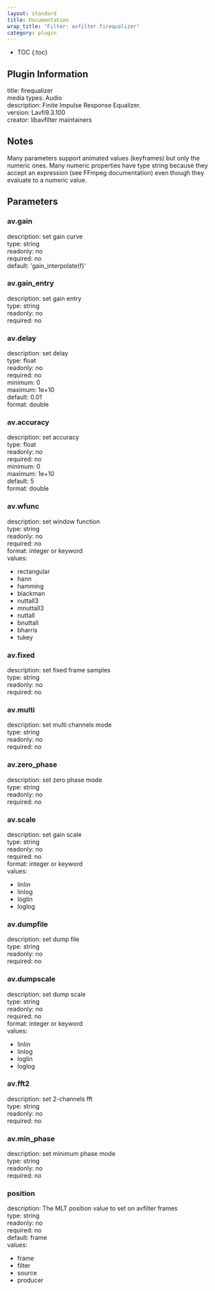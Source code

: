 ```yaml
---
layout: standard
title: Documentation
wrap_title: "Filter: avfilter.firequalizer"
category: plugin
---
```

* TOC
{:toc}

## Plugin Information

title: firequalizer  
media types:
Audio  
description: Finite Impulse Response Equalizer.  
version: Lavfi9.3.100  
creator: libavfilter maintainers  

## Notes

Many parameters support animated values (keyframes) but only the numeric ones. Many numeric properties have type string because they accept an expression (see FFmpeg documentation) even though they evaluate to a numeric value.

## Parameters

### av.gain

  
description:
set gain curve  
type: string  
readonly: no  
required: no  
default: 'gain_interpolate(f)'  

### av.gain_entry

  
description:
set gain entry  
type: string  
readonly: no  
required: no  

### av.delay

  
description:
set delay  
type: float  
readonly: no  
required: no  
minimum: 0  
maximum: 1e+10  
default: 0.01  
format: double  

### av.accuracy

  
description:
set accuracy  
type: float  
readonly: no  
required: no  
minimum: 0  
maximum: 1e+10  
default: 5  
format: double  

### av.wfunc

  
description:
set window function  
type: string  
readonly: no  
required: no  
format: integer or keyword  
values:  

* rectangular
* hann
* hamming
* blackman
* nuttall3
* mnuttall3
* nuttall
* bnuttall
* bharris
* tukey

### av.fixed

  
description:
set fixed frame samples  
type: string  
readonly: no  
required: no  

### av.multi

  
description:
set multi channels mode  
type: string  
readonly: no  
required: no  

### av.zero_phase

  
description:
set zero phase mode  
type: string  
readonly: no  
required: no  

### av.scale

  
description:
set gain scale  
type: string  
readonly: no  
required: no  
format: integer or keyword  
values:  

* linlin
* linlog
* loglin
* loglog

### av.dumpfile

  
description:
set dump file  
type: string  
readonly: no  
required: no  

### av.dumpscale

  
description:
set dump scale  
type: string  
readonly: no  
required: no  
format: integer or keyword  
values:  

* linlin
* linlog
* loglin
* loglog

### av.fft2

  
description:
set 2-channels fft  
type: string  
readonly: no  
required: no  

### av.min_phase

  
description:
set minimum phase mode  
type: string  
readonly: no  
required: no  

### position

  
description:
The MLT position value to set on avfilter frames  
type: string  
readonly: no  
required: no  
default: frame  
values:  

* frame
* filter
* source
* producer

